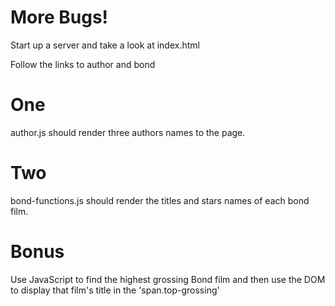 # More Bugs!

Start up a server and take a look at index.html

Follow the links to author and bond

# One

author.js should render three authors names to the page. 

# Two

bond-functions.js should render the titles and stars names of each bond film.

# Bonus

Use JavaScript to find the highest grossing Bond film and then use the DOM
to display that film's title in the 'span.top-grossing'
